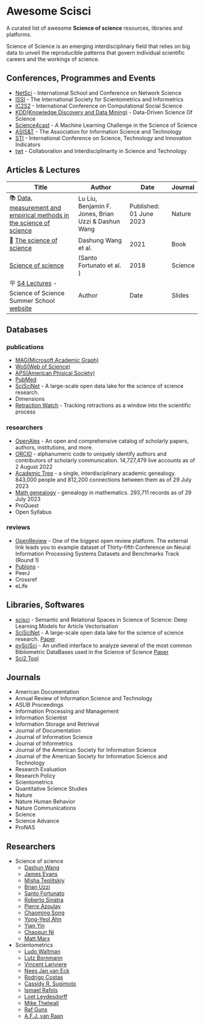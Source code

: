 # Awesome Scisci
A curated list of awesome **Science of science** resources, libraries and platforms.

Science of Science is an emerging interdisciplinary field that relies on big data to unveil the reproducible patterns that govern individual scientific careers and the workings of science.

## Conferences, Programmes and Events
- [NetSci](https://netsci2023.wixsite.com/netsci2023/program) - International School and Conference on Network Science
- [ISSI](https://www.issi-society.org/conferences/) - The International Society for Scientometrics and Informetrics
- [IC2S2](https://www.ic2s2.org/) - International Conference on Computational Social Science
- [KDD(Knowledge Discovery and Data Mining)](https://kdd.org/) - Data-Driven Science Of Science
- [Science4cast](https://www.iarai.ac.at/science4cast/) - A Machine Learning Challenge in the Science of Science
- [ASIS&T](https://www.asist.org/) - The Association for Information Science and Technology
- [STI](https://www.sti2023.org/) - International Conference on Science, Technology and Innovation Indicators
- [twt](https://grk2696.de/?page_id=349) - Collaboration and Interdisciplinarity in Science and Technology

## Articles & Lectures
| Title | Author | Date | Journal | 
| ---- | ---- | ---- | ---- |
| 📚 [Data, measurement and empirical methods in the science of science](https://www.nature.com/articles/s41562-023-01562-4) | Lu Liu, Benjamin F. Jones, Brian Uzzi & Dashun Wang | Published: 01 June 2023 | Nature |
| 📕 [The science of science](https://www.dashunwang.com/book/the-science-of-science) | Dashung Wang et al. |  2021 | Book | 
| [Science of science](https://www.science.org/doi/10.1126/science.aao0185) | (Santo Fortunato et al. ) | 2018 | Science | 
| 🪧 [S4 Lectures](https://github.com/SciSciSummerSchool/s4_lectures) - Science of Science Summer School [website](https://s4.scienceofscience.org/) | Author | Date | Slides | 
  
## Databases
### publications
- [MAG(Microsoft Academic Graph)](https://docs.microsoft.com/en-us/academic-services/graph/)
- [WoS(Web of Science)](https://clarivate.com/webofsciencegroup/solutions/web-of-science/)
- [APS(American Phisical Society)](https://journals.aps.org/datasets)
- [PubMed](https://www.nlm.nih.gov/databases/download/pubmed_medline.html)
- [SciSciNet](https://github.com/kellogg-cssi/SciSciNet) - A large-scale open data lake for the science of science research.
- Dimensions
- [Retraction Watch](https://retractionwatch.com) - Tracking retractions as a window into the scientific process

### researchers
- [OpenAlex](https://openalex.org/) - An open and comprehensive catalog of scholarly papers, authors, institutions, and more.
- [ORCID](https://orcid.figshare.com/articles/dataset/ORCID_Public_Data_File_2022/21220892/6?file=37635374) - alphanumeric code to uniquely identify authors and contributors of scholarly communication. 14,727,479 live accounts as of 2 August 2022
- [Academic Tree](https://academictree.org/) - a single, interdisciplinary academic genealogy. 843,000 people and 812,200 connections between them as of 29 July 2023
- [Math genealogy](https://www.genealogy.math.ndsu.nodak.edu/) - genealogy in mathematics. 293,711 records as of 29 July 2023
- ProQuest
- Open Syllabus

### reviews
- [OpenReview](https://openreview.net/group?id=NeurIPS.cc/2021/Track/Datasets_and_Benchmarks/Round1) - One of the biggest open review platform. The external  link leads you to example dataset of Thirty-fifth Conference on Neural Information Processing Systems Datasets and Benchmarks Track (Round 1)
- [Publons](https://publons.com/) - 
- PeerJ
- Crossref
- eLife

## Libraries, Softwares
- [scisci](https://github.com/DiegoKoz/scisci) - Semantic and Relational Spaces in Science of Science: Deep Learning Models for Article Vectorisation
- [SciSciNet](https://github.com/kellogg-cssi/SciSciNet) - A large-scale open data lake for the science of science research.
[Paper](https://www.nature.com/articles/s41597-023-02198-9)
- [pySciSci](https://github.com/SciSciCollective/pyscisci) - An unified interface to analyze several of the most common Bibliometric DataBases used in the Science of Science
[Paper](https://direct.mit.edu/qss/article/doi/10.1162/qss_a_00260/115875/Reproducible-Science-of-Science-at-scale-pySciSci)
- [Sci2 Tool](https://sci2.cns.iu.edu/user/documentation.php)


## Journals
- American Documentation
- Annual Review of Information Science and Technology
- ASLIB Proceedings
- Information Processing and Management
- Information Scientist
- Information Storage and Retrieval
- Journal of Documentation
- Journal of Information Science
- Journal of Informetrics
- Journal of the American Society for Information Science
- Journal of the American Society for Information Science and Technology
- Research Evaluation
- Research Policy
- Scientometrics
- Quantitative Science Studies
- Nature
- Nature Human Behavior
- Nature Communications
- Science
- Science Advance
- ProNAS

## Researchers
- Science of science
  - [Dashun Wang](https://scholar.google.com/citations?user=uQJAkBoAAAAJ&hl=ja)
  - [James Evans](https://scholar.google.com/citations?user=kV4N4zoAAAAJ&hl=en)
  - [Misha Teplitskiy](https://scholar.google.com/citations?user=DzSXZd9yYy8C&hl=en)
  - [Brian Uzzi](https://scholar.google.com/citations?user=uGJ_6aQAAAAJ&hl=en)
  - [Santo Fortunato](https://scholar.google.com/citations?user=NDrCCokAAAAJ&hl=en)
  - [Roberto Sinatra](https://scholar.google.com/citations?user=PL8nGh4AAAAJ&hl=en)
  - [Pierre Azoulay](https://scholar.google.com/citations?user=9aHwwswAAAAJ&hl=ja)
  - [Chaoming Song](https://scholar.google.com/citations?user=YqpNyFUAAAAJ&hl=ja)
  - [Yong-Yeol Ahn](https://scholar.google.com/citations?user=US7OSNgAAAAJ&hl=en)
  - [Yian Yin](https://scholar.google.com/citations?user=CkoqBpwAAAAJ&hl=en)
  - [Chaoqun Ni](https://scholar.google.com/citations?user=aSuMS0oAAAAJ&hl=ja)
  - [Matt Marx](https://scholar.google.com/citations?user=rXhhLccAAAAJ&hl=ja)
- Scientometrics
  - [Ludo Waltman](https://scholar.google.com/citations?user=UbPa8qgAAAAJ&hl=ja)
  - [Lutz Bornmann](https://scholar.google.com/citations?user=-XinoL8AAAAJ&hl=ja)
  - [Vincent Lariviere](https://scholar.google.com/citations?user=UvfK8IUAAAAJ&hl=ja)
  - [Nees Jan van Eck](https://scholar.google.com/citations?user=ksTAMO0AAAAJ&hl=en)
  - [Rodrigo Costas](https://scholar.google.com/citations?user=6dUTpTYAAAAJ&hl=ja)
  - [Cassidy R. Sugimoto](https://scholar.google.com/citations?user=AjKdHVMAAAAJ&hl=ja)
  - [Ismael Rafols](https://scholar.google.com/citations?user=puqLKfsAAAAJ&hl=en)
  - [Loet Leydesdorff](https://scholar.google.com/citations?user=ych9gNYAAAAJ&hl=en)
  - [Mike Thelwall](https://scholar.google.ca/citations?user=8jCKL1sAAAAJ&hl=en)
  - [Raf Guns](https://scholar.google.com/citations?user=NeSFF60AAAAJ&hl=ja)
  - [A.F.J. van Raan](https://scholar.google.com/citations?user=G-2AKcgAAAAJ&hl=en)
